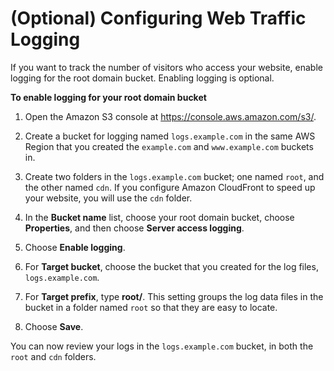 # \(Optional\) Configuring Web Traffic Logging<a name="LoggingWebsiteTraffic"></a>

If you want to track the number of visitors who access your website, enable logging for the root domain bucket\. Enabling logging is optional\.

**To enable logging for your root domain bucket**

1. Open the Amazon S3 console at [https://console\.aws\.amazon\.com/s3/](https://console.aws.amazon.com/s3/)\.

1. Create a bucket for logging named `logs.example.com` in the same AWS Region that you created the `example.com` and `www.example.com` buckets in\.

1. Create two folders in the `logs.example.com` bucket; one named `root`, and the other named `cdn`\. If you configure Amazon CloudFront to speed up your website, you will use the `cdn` folder\.

1. In the **Bucket name** list, choose your root domain bucket, choose **Properties**, and then choose **Server access logging**\.

1. Choose **Enable logging**\.

1. For **Target bucket**, choose the bucket that you created for the log files, `logs.example.com`\.

1. For **Target prefix**, type **root/**\. This setting groups the log data files in the bucket in a folder named `root` so that they are easy to locate\.

1. Choose **Save**\.

You can now review your logs in the `logs.example.com` bucket, in both the `root` and `cdn` folders\.